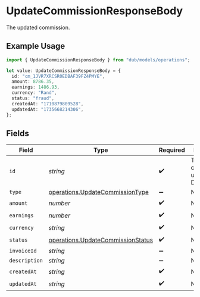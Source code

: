 # UpdateCommissionResponseBody

The updated commission.

## Example Usage

```typescript
import { UpdateCommissionResponseBody } from "dub/models/operations";

let value: UpdateCommissionResponseBody = {
  id: "cm_1JVR7XRCSR0EDBAF39FZ4PMYE",
  amount: 8786.35,
  earnings: 1486.93,
  currency: "Rand",
  status: "fraud",
  createdAt: "1710879809528",
  updatedAt: "1735668214306",
};
```

## Fields

| Field                                                                                  | Type                                                                                   | Required                                                                               | Description                                                                            | Example                                                                                |
| -------------------------------------------------------------------------------------- | -------------------------------------------------------------------------------------- | -------------------------------------------------------------------------------------- | -------------------------------------------------------------------------------------- | -------------------------------------------------------------------------------------- |
| `id`                                                                                   | *string*                                                                               | :heavy_check_mark:                                                                     | The commission's unique ID on Dub.                                                     | cm_1JVR7XRCSR0EDBAF39FZ4PMYE                                                           |
| `type`                                                                                 | [operations.UpdateCommissionType](../../models/operations/updatecommissiontype.md)     | :heavy_minus_sign:                                                                     | N/A                                                                                    |                                                                                        |
| `amount`                                                                               | *number*                                                                               | :heavy_check_mark:                                                                     | N/A                                                                                    |                                                                                        |
| `earnings`                                                                             | *number*                                                                               | :heavy_check_mark:                                                                     | N/A                                                                                    |                                                                                        |
| `currency`                                                                             | *string*                                                                               | :heavy_check_mark:                                                                     | N/A                                                                                    |                                                                                        |
| `status`                                                                               | [operations.UpdateCommissionStatus](../../models/operations/updatecommissionstatus.md) | :heavy_check_mark:                                                                     | N/A                                                                                    |                                                                                        |
| `invoiceId`                                                                            | *string*                                                                               | :heavy_minus_sign:                                                                     | N/A                                                                                    |                                                                                        |
| `description`                                                                          | *string*                                                                               | :heavy_minus_sign:                                                                     | N/A                                                                                    |                                                                                        |
| `createdAt`                                                                            | *string*                                                                               | :heavy_check_mark:                                                                     | N/A                                                                                    |                                                                                        |
| `updatedAt`                                                                            | *string*                                                                               | :heavy_check_mark:                                                                     | N/A                                                                                    |                                                                                        |